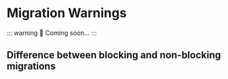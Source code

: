 # Migration Warnings

::: warning 🚧
Coming soon...
:::

## Difference between blocking and non-blocking migrations

